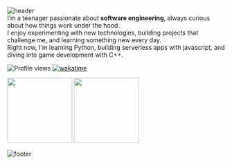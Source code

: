 ![header](https://capsule-render.vercel.app/api?type=waving&height=300&color=gradient&text=Heyy,%20I'm%20Cube!!&textBg=false)\
I’m a teenager passionate about **software engineering**, always curious about how things work under the hood.  
I enjoy experimenting with new technologies, building projects that challenge me, and learning something new every day.  
Right now, I'm learning Python, building serverless apps with javascript, and diving into game development with C++.

![Profile views](https://komarev.com/ghpvc/?username=mastercuber55&label=Profile%20views&color=0e75b6&style=flat)
[![wakatime](https://wakatime.com/badge/user/2d52a3cb-6521-495a-8b59-998636bad84d.svg)](https://wakatime.com/@2d52a3cb-6521-495a-8b59-998636bad84d)

<p>
  <img src="https://github-readme-stats.vercel.app/api?username=mastercuber55&show_icons=true&hide=prs,contribs&rank_icon=github&include_all_commits=true&theme=tokyonight&title_color=bb86fc&icon_color=bb86fc&text_color=c9d1d9&bg_color=00000000" height="150"/>
  <img src="https://github-readme-stats.vercel.app/api/top-langs/?username=mastercuber55&layout=compact&langs_count=6&theme=tokyonight&title_color=bb86fc&text_color=c9d1d9&bg_color=00000000" height="150"/>
</p>


<!-- <img src="https://github-readme-stats.vercel.app/api/wakatime?username=mastercuber55" height="150"/> -->

![footer](https://capsule-render.vercel.app/api?type=waving&height=300&color=gradient&section=footer)

